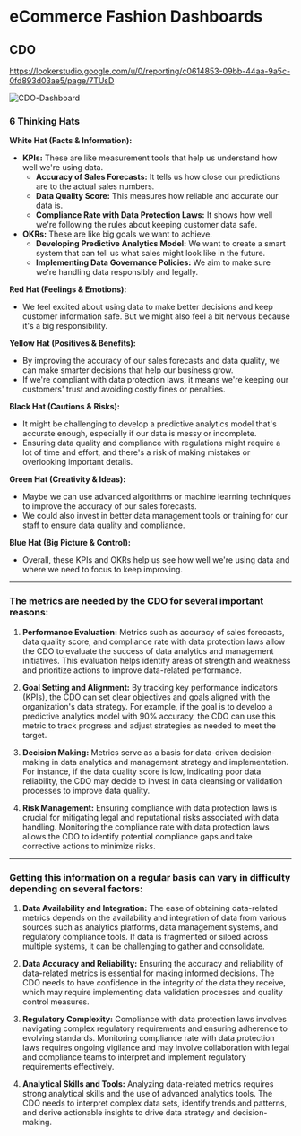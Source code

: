 # eCommerce Fashion Dashboards

## CDO
https://lookerstudio.google.com/u/0/reporting/c0614853-09bb-44aa-9a5c-0fd893d03ae5/page/7TUsD

![CDO-Dashboard](https://github.com/Dillipmeher/E-commerce_Fashion_Project-Looker_Studio/assets/143451788/379b270a-ca86-4dc6-836b-fe309cac5d3c)



### 6 Thinking Hats

**White Hat (Facts & Information):**
- **KPIs:** These are like measurement tools that help us understand how well we're using data.
  - **Accuracy of Sales Forecasts:** It tells us how close our predictions are to the actual sales numbers.
  - **Data Quality Score:** This measures how reliable and accurate our data is.
  - **Compliance Rate with Data Protection Laws:** It shows how well we're following the rules about keeping customer data safe.
- **OKRs:** These are like big goals we want to achieve.
  - **Developing Predictive Analytics Model:** We want to create a smart system that can tell us what sales might look like in the future.
  - **Implementing Data Governance Policies:** We aim to make sure we're handling data responsibly and legally.

**Red Hat (Feelings & Emotions):**
- We feel excited about using data to make better decisions and keep customer information safe. But we might also feel a bit nervous because it's a big responsibility.

**Yellow Hat (Positives & Benefits):**
- By improving the accuracy of our sales forecasts and data quality, we can make smarter decisions that help our business grow.
- If we're compliant with data protection laws, it means we're keeping our customers' trust and avoiding costly fines or penalties.

**Black Hat (Cautions & Risks):**
- It might be challenging to develop a predictive analytics model that's accurate enough, especially if our data is messy or incomplete.
- Ensuring data quality and compliance with regulations might require a lot of time and effort, and there's a risk of making mistakes or overlooking important details.

**Green Hat (Creativity & Ideas):**
- Maybe we can use advanced algorithms or machine learning techniques to improve the accuracy of our sales forecasts.
- We could also invest in better data management tools or training for our staff to ensure data quality and compliance.

**Blue Hat (Big Picture & Control):**
- Overall, these KPIs and OKRs help us see how well we're using data and where we need to focus to keep improving.

---

 ### The metrics are needed by the CDO for several important reasons:


1. **Performance Evaluation:** Metrics such as accuracy of sales forecasts, data quality score, and compliance rate with data protection laws allow the CDO to evaluate the success of data analytics and management initiatives. This evaluation helps identify areas of strength and weakness and prioritize actions to improve data-related performance.

2. **Goal Setting and Alignment:** By tracking key performance indicators (KPIs), the CDO can set clear objectives and goals aligned with the organization's data strategy. For example, if the goal is to develop a predictive analytics model with 90% accuracy, the CDO can use this metric to track progress and adjust strategies as needed to meet the target.

3. **Decision Making:** Metrics serve as a basis for data-driven decision-making in data analytics and management strategy and implementation. For instance, if the data quality score is low, indicating poor data reliability, the CDO may decide to invest in data cleansing or validation processes to improve data quality.

4. **Risk Management:** Ensuring compliance with data protection laws is crucial for mitigating legal and reputational risks associated with data handling. Monitoring the compliance rate with data protection laws allows the CDO to identify potential compliance gaps and take corrective actions to minimize risks.



---


### Getting this information on a regular basis can vary in difficulty depending on several factors:


1. **Data Availability and Integration:** The ease of obtaining data-related metrics depends on the availability and integration of data from various sources such as analytics platforms, data management systems, and regulatory compliance tools. If data is fragmented or siloed across multiple systems, it can be challenging to gather and consolidate.

2. **Data Accuracy and Reliability:** Ensuring the accuracy and reliability of data-related metrics is essential for making informed decisions. The CDO needs to have confidence in the integrity of the data they receive, which may require implementing data validation processes and quality control measures.

3. **Regulatory Complexity:** Compliance with data protection laws involves navigating complex regulatory requirements and ensuring adherence to evolving standards. Monitoring compliance rate with data protection laws requires ongoing vigilance and may involve collaboration with legal and compliance teams to interpret and implement regulatory requirements effectively.

4. **Analytical Skills and Tools:** Analyzing data-related metrics requires strong analytical skills and the use of advanced analytics tools. The CDO needs to interpret complex data sets, identify trends and patterns, and derive actionable insights to drive data strategy and decision-making.










